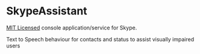 # SkypeAssistant

[MIT Licensed](https://github.com/josh-leeming/SkypeAssistant/blob/master/LICENSE) console application/service for Skype. 

Text to Speech behaviour for contacts and status to assist visually impaired users


